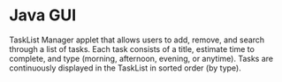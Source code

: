 # Java GUI
TaskList Manager applet that allows users to add, remove, and search through a list of tasks.
Each task consists of a title, estimate time to complete, and type (morning, afternoon, evening, or anytime).
Tasks are continuously displayed in the TaskList in sorted order (by type).
